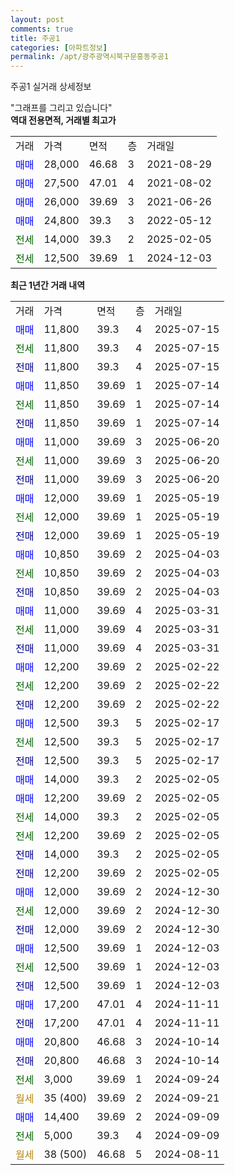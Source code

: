 ```yaml
---
layout: post
comments: true
title: 주공1
categories: [아파트정보]
permalink: /apt/광주광역시북구문흥동주공1
---
```


주공1 실거래 상세정보

<script type="text/javascript">
  google.charts.load('current', {'packages':['line', 'corechart']});
  google.charts.setOnLoadCallback(drawChart);

  function drawChart() {
    var data = new google.visualization.DataTable();
    data.addColumn('date', '거래일');
    data.addColumn('number', "매매");
    data.addColumn('number', "전세");
    data.addColumn('number', "전매");

    data.addRows([[new Date(Date.parse("2025-07-15")), 11800, null, null], [new Date(Date.parse("2025-07-15")), null, 11800, null], [new Date(Date.parse("2025-07-15")), null, null, 11800], [new Date(Date.parse("2025-07-14")), 11850, null, null], [new Date(Date.parse("2025-07-14")), null, 11850, null], [new Date(Date.parse("2025-07-14")), null, null, 11850], [new Date(Date.parse("2025-06-20")), 11000, null, null], [new Date(Date.parse("2025-06-20")), null, 11000, null], [new Date(Date.parse("2025-06-20")), null, null, 11000], [new Date(Date.parse("2025-05-19")), 12000, null, null], [new Date(Date.parse("2025-05-19")), null, 12000, null], [new Date(Date.parse("2025-05-19")), null, null, 12000], [new Date(Date.parse("2025-04-03")), 10850, null, null], [new Date(Date.parse("2025-04-03")), null, 10850, null], [new Date(Date.parse("2025-04-03")), null, null, 10850], [new Date(Date.parse("2025-03-31")), 11000, null, null], [new Date(Date.parse("2025-03-31")), null, 11000, null], [new Date(Date.parse("2025-03-31")), null, null, 11000], [new Date(Date.parse("2025-02-22")), 12200, null, null], [new Date(Date.parse("2025-02-22")), null, 12200, null], [new Date(Date.parse("2025-02-22")), null, null, 12200], [new Date(Date.parse("2025-02-17")), 12500, null, null], [new Date(Date.parse("2025-02-17")), null, 12500, null], [new Date(Date.parse("2025-02-17")), null, null, 12500], [new Date(Date.parse("2025-02-05")), 14000, null, null], [new Date(Date.parse("2025-02-05")), 12200, null, null], [new Date(Date.parse("2025-02-05")), null, 14000, null], [new Date(Date.parse("2025-02-05")), null, 12200, null], [new Date(Date.parse("2025-02-05")), null, null, 14000], [new Date(Date.parse("2025-02-05")), null, null, 12200], [new Date(Date.parse("2024-12-30")), 12000, null, null], [new Date(Date.parse("2024-12-30")), null, 12000, null], [new Date(Date.parse("2024-12-30")), null, null, 12000], [new Date(Date.parse("2024-12-03")), 12500, null, null], [new Date(Date.parse("2024-12-03")), null, 12500, null], [new Date(Date.parse("2024-12-03")), null, null, 12500], [new Date(Date.parse("2024-11-11")), 17200, null, null], [new Date(Date.parse("2024-11-11")), null, null, 17200], [new Date(Date.parse("2024-10-14")), 20800, null, null], [new Date(Date.parse("2024-10-14")), null, null, 20800], [new Date(Date.parse("2024-09-24")), null, 3000, null], [new Date(Date.parse("2024-09-21")), null, null, null], [new Date(Date.parse("2024-09-09")), 14400, null, null], [new Date(Date.parse("2024-09-09")), null, 5000, null], [new Date(Date.parse("2024-08-11")), null, null, null]]);

    var options = {
      hAxis: {
        format: 'yyyy/MM/dd'
      },    
      lineWidth: 0,
      pointsVisible: true,    
      title: '최근 1년간 유형별 실거래가 분포',
      legend: { position: 'bottom' }
    };

    var formatter = new google.visualization.NumberFormat({pattern:'###,###'} );
    formatter.format(data, 1);
    formatter.format(data, 2);
    
    setTimeout(function() {
        var chart = new google.visualization.LineChart(document.getElementById('columnchart_material'));
        chart.draw(data, (options));
        document.getElementById('loading').style.display = 'none';
    }, 200);
  }
</script>


<div id="loading" style="z-index:20; display: block; margin-left: 0px">"그래프를 그리고 있습니다"</div>
<div id="columnchart_material" style="width: 95%; margin-left: 0px; display: block"></div>
<!-- contents start -->
<b>역대 전용면적, 거래별 최고가</b>
<table class="sortable">
    <tr>
      <td>거래</td>
      <td>가격</td>
      <td>면적</td>
      <td>층</td>
      <td>거래일</td>
    </tr>
        <tr>
          <td><a style="color: blue">매매</a></td>
          <td>28,000</td>
          <td>46.68</td>
          <td>3</td>
          <td>2021-08-29</td>
        </tr>            <tr>
          <td><a style="color: blue">매매</a></td>
          <td>27,500</td>
          <td>47.01</td>
          <td>4</td>
          <td>2021-08-02</td>
        </tr>            <tr>
          <td><a style="color: blue">매매</a></td>
          <td>26,000</td>
          <td>39.69</td>
          <td>3</td>
          <td>2021-06-26</td>
        </tr>            <tr>
          <td><a style="color: blue">매매</a></td>
          <td>24,800</td>
          <td>39.3</td>
          <td>3</td>
          <td>2022-05-12</td>
        </tr>        
        <tr>
              <td><a style="color: darkgreen">전세</a></td>
              <td>14,000</td>
              <td>39.3</td>
              <td>2</td>
              <td>2025-02-05</td>
            </tr>            <tr>
              <td><a style="color: darkgreen">전세</a></td>
              <td>12,500</td>
              <td>39.69</td>
              <td>1</td>
              <td>2024-12-03</td>
            </tr>        
    
</table>

<b>최근 1년간 거래 내역</b>

<table class="sortable">
    <tr>
      <td>거래</td>
      <td>가격</td>
      <td>면적</td>
      <td>층</td>
      <td>거래일</td>
    </tr>
    <tr>
      <td><a style="color: blue">매매</a></td>
      <td>11,800</td>
      <td>39.3</td>
      <td>4</td>
      <td>2025-07-15</td>
    </tr>          <tr>
      <td><a style="color: darkgreen">전세</a></td>
      <td>11,800</td>
      <td>39.3</td>
      <td>4</td>
      <td>2025-07-15</td>
    </tr>          <tr>
      <td><a style="color: darkblue">전매</a></td>
      <td>11,800</td>
      <td>39.3</td>
      <td>4</td>
      <td>2025-07-15</td>
    </tr>          <tr>
      <td><a style="color: blue">매매</a></td>
      <td>11,850</td>
      <td>39.69</td>
      <td>1</td>
      <td>2025-07-14</td>
    </tr>          <tr>
      <td><a style="color: darkgreen">전세</a></td>
      <td>11,850</td>
      <td>39.69</td>
      <td>1</td>
      <td>2025-07-14</td>
    </tr>          <tr>
      <td><a style="color: darkblue">전매</a></td>
      <td>11,850</td>
      <td>39.69</td>
      <td>1</td>
      <td>2025-07-14</td>
    </tr>          <tr>
      <td><a style="color: blue">매매</a></td>
      <td>11,000</td>
      <td>39.69</td>
      <td>3</td>
      <td>2025-06-20</td>
    </tr>          <tr>
      <td><a style="color: darkgreen">전세</a></td>
      <td>11,000</td>
      <td>39.69</td>
      <td>3</td>
      <td>2025-06-20</td>
    </tr>          <tr>
      <td><a style="color: darkblue">전매</a></td>
      <td>11,000</td>
      <td>39.69</td>
      <td>3</td>
      <td>2025-06-20</td>
    </tr>          <tr>
      <td><a style="color: blue">매매</a></td>
      <td>12,000</td>
      <td>39.69</td>
      <td>1</td>
      <td>2025-05-19</td>
    </tr>          <tr>
      <td><a style="color: darkgreen">전세</a></td>
      <td>12,000</td>
      <td>39.69</td>
      <td>1</td>
      <td>2025-05-19</td>
    </tr>          <tr>
      <td><a style="color: darkblue">전매</a></td>
      <td>12,000</td>
      <td>39.69</td>
      <td>1</td>
      <td>2025-05-19</td>
    </tr>          <tr>
      <td><a style="color: blue">매매</a></td>
      <td>10,850</td>
      <td>39.69</td>
      <td>2</td>
      <td>2025-04-03</td>
    </tr>          <tr>
      <td><a style="color: darkgreen">전세</a></td>
      <td>10,850</td>
      <td>39.69</td>
      <td>2</td>
      <td>2025-04-03</td>
    </tr>          <tr>
      <td><a style="color: darkblue">전매</a></td>
      <td>10,850</td>
      <td>39.69</td>
      <td>2</td>
      <td>2025-04-03</td>
    </tr>          <tr>
      <td><a style="color: blue">매매</a></td>
      <td>11,000</td>
      <td>39.69</td>
      <td>4</td>
      <td>2025-03-31</td>
    </tr>          <tr>
      <td><a style="color: darkgreen">전세</a></td>
      <td>11,000</td>
      <td>39.69</td>
      <td>4</td>
      <td>2025-03-31</td>
    </tr>          <tr>
      <td><a style="color: darkblue">전매</a></td>
      <td>11,000</td>
      <td>39.69</td>
      <td>4</td>
      <td>2025-03-31</td>
    </tr>          <tr>
      <td><a style="color: blue">매매</a></td>
      <td>12,200</td>
      <td>39.69</td>
      <td>2</td>
      <td>2025-02-22</td>
    </tr>          <tr>
      <td><a style="color: darkgreen">전세</a></td>
      <td>12,200</td>
      <td>39.69</td>
      <td>2</td>
      <td>2025-02-22</td>
    </tr>          <tr>
      <td><a style="color: darkblue">전매</a></td>
      <td>12,200</td>
      <td>39.69</td>
      <td>2</td>
      <td>2025-02-22</td>
    </tr>          <tr>
      <td><a style="color: blue">매매</a></td>
      <td>12,500</td>
      <td>39.3</td>
      <td>5</td>
      <td>2025-02-17</td>
    </tr>          <tr>
      <td><a style="color: darkgreen">전세</a></td>
      <td>12,500</td>
      <td>39.3</td>
      <td>5</td>
      <td>2025-02-17</td>
    </tr>          <tr>
      <td><a style="color: darkblue">전매</a></td>
      <td>12,500</td>
      <td>39.3</td>
      <td>5</td>
      <td>2025-02-17</td>
    </tr>          <tr>
      <td><a style="color: blue">매매</a></td>
      <td>14,000</td>
      <td>39.3</td>
      <td>2</td>
      <td>2025-02-05</td>
    </tr>          <tr>
      <td><a style="color: blue">매매</a></td>
      <td>12,200</td>
      <td>39.69</td>
      <td>2</td>
      <td>2025-02-05</td>
    </tr>          <tr>
      <td><a style="color: darkgreen">전세</a></td>
      <td>14,000</td>
      <td>39.3</td>
      <td>2</td>
      <td>2025-02-05</td>
    </tr>          <tr>
      <td><a style="color: darkgreen">전세</a></td>
      <td>12,200</td>
      <td>39.69</td>
      <td>2</td>
      <td>2025-02-05</td>
    </tr>          <tr>
      <td><a style="color: darkblue">전매</a></td>
      <td>14,000</td>
      <td>39.3</td>
      <td>2</td>
      <td>2025-02-05</td>
    </tr>          <tr>
      <td><a style="color: darkblue">전매</a></td>
      <td>12,200</td>
      <td>39.69</td>
      <td>2</td>
      <td>2025-02-05</td>
    </tr>          <tr>
      <td><a style="color: blue">매매</a></td>
      <td>12,000</td>
      <td>39.69</td>
      <td>2</td>
      <td>2024-12-30</td>
    </tr>          <tr>
      <td><a style="color: darkgreen">전세</a></td>
      <td>12,000</td>
      <td>39.69</td>
      <td>2</td>
      <td>2024-12-30</td>
    </tr>          <tr>
      <td><a style="color: darkblue">전매</a></td>
      <td>12,000</td>
      <td>39.69</td>
      <td>2</td>
      <td>2024-12-30</td>
    </tr>          <tr>
      <td><a style="color: blue">매매</a></td>
      <td>12,500</td>
      <td>39.69</td>
      <td>1</td>
      <td>2024-12-03</td>
    </tr>          <tr>
      <td><a style="color: darkgreen">전세</a></td>
      <td>12,500</td>
      <td>39.69</td>
      <td>1</td>
      <td>2024-12-03</td>
    </tr>          <tr>
      <td><a style="color: darkblue">전매</a></td>
      <td>12,500</td>
      <td>39.69</td>
      <td>1</td>
      <td>2024-12-03</td>
    </tr>          <tr>
      <td><a style="color: blue">매매</a></td>
      <td>17,200</td>
      <td>47.01</td>
      <td>4</td>
      <td>2024-11-11</td>
    </tr>          <tr>
      <td><a style="color: darkblue">전매</a></td>
      <td>17,200</td>
      <td>47.01</td>
      <td>4</td>
      <td>2024-11-11</td>
    </tr>          <tr>
      <td><a style="color: blue">매매</a></td>
      <td>20,800</td>
      <td>46.68</td>
      <td>3</td>
      <td>2024-10-14</td>
    </tr>          <tr>
      <td><a style="color: darkblue">전매</a></td>
      <td>20,800</td>
      <td>46.68</td>
      <td>3</td>
      <td>2024-10-14</td>
    </tr>          <tr>
      <td><a style="color: darkgreen">전세</a></td>
      <td>3,000</td>
      <td>39.69</td>
      <td>1</td>
      <td>2024-09-24</td>
    </tr>          <tr>
      <td><a style="color: darkgoldenrod">월세</a></td>
      <td>35 (400)</td>
      <td>39.69</td>
      <td>2</td>
      <td>2024-09-21</td>
    </tr>          <tr>
      <td><a style="color: blue">매매</a></td>
      <td>14,400</td>
      <td>39.69</td>
      <td>2</td>
      <td>2024-09-09</td>
    </tr>          <tr>
      <td><a style="color: darkgreen">전세</a></td>
      <td>5,000</td>
      <td>39.3</td>
      <td>4</td>
      <td>2024-09-09</td>
    </tr>          <tr>
      <td><a style="color: darkgoldenrod">월세</a></td>
      <td>38 (500)</td>
      <td>46.68</td>
      <td>5</td>
      <td>2024-08-11</td>
    </tr>      </table>
<!-- contents end -->    

